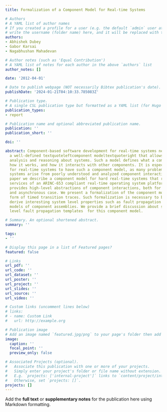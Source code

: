 ```yaml
---
title: Formalization of a Component Model for Real-time Systems

# Authors
# A YAML list of author names
# If you created a profile for a user (e.g. the default `admin` user at `content/authors/admin/`), 
# write the username (folder name) here, and it will be replaced with their full name and linked to their profile.
authors:
- Abhishek Dubey
- Gabor Karsai
- Nagabhushan Mahadevan

# Author notes (such as 'Equal Contribution')
# A YAML list of notes for each author in the above `authors` list
author_notes: []

date: '2012-04-01'

# Date to publish webpage (NOT necessarily Bibtex publication's date).
publishDate: '2024-01-21T04:10:33.785083Z'

# Publication type.
# A single CSL publication type but formatted as a YAML list (for Hugo requirements).
publication_types:
- report

# Publication name and optional abbreviated publication name.
publication: ''
publication_short: ''

doi: ''

abstract: Component-based software development for real-time systems necessitates
  a well-defined textquoteleftcomponent modeltextquoteright that allows compositional
  analysis and reasoning about systems. Such a model defines what a component is,
  how it works, and how it interacts with other components. It is especially important
  for real-time systems to have such a component model, as many problems in these
  systems arise from poorly understood and analyzed component interactions. In this
  paper we describe a component model for hard real-time systems that relies on the
  services of an ARINC-653 compliant real-time operating system platform. The model
  provides high-level abstractions of component interactions, both for the synchronous
  and asynchronous case. We present a formalization of the component model in the
  form of timed transition traces. Such formalization is necessary to be able  to
  derive interesting system level properties such as fault propagation graphs from
  models of component assemblies. We provide a brief discussion about such system
  level fault propagation templates  for this component model.

# Summary. An optional shortened abstract.
summary: ''

tags:
- ''

# Display this page in a list of Featured pages?
featured: false

# Links
url_pdf: ''
url_code: ''
url_dataset: ''
url_poster: ''
url_project: ''
url_slides: ''
url_source: ''
url_video: ''

# Custom links (uncomment lines below)
# links:
# - name: Custom Link
#   url: http://example.org

# Publication image
# Add an image named `featured.jpg/png` to your page's folder then add a caption below.
image:
  caption: ''
  focal_point: ''
  preview_only: false

# Associated Projects (optional).
#   Associate this publication with one or more of your projects.
#   Simply enter your project's folder or file name without extension.
#   E.g. `projects: ['internal-project']` links to `content/project/internal-project/index.md`.
#   Otherwise, set `projects: []`.
projects: []
---
```


Add the **full text** or **supplementary notes** for the publication here using Markdown formatting.
